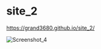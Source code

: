 # site_2

https://grand3680.github.io/site_2/

![Screenshot_4](https://github.com/grand3680/site_2/assets/84720129/5f798382-93d0-4f7d-b979-052bc3ff6e8d)
